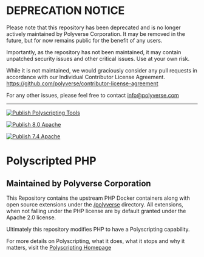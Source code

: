 # DEPRECATION NOTICE

Please note that this repository has been deprecated and is no longer actively maintained by Polyverse Corporation.  It may be removed in the future, but for now remains public for the benefit of any users.

Importantly, as the repository has not been maintained, it may contain unpatched security issues and other critical issues.  Use at your own risk.

While it is not maintained, we would graciously consider any pull requests in accordance with our Individual Contributor License Agreement.  https://github.com/polyverse/contributor-license-agreement

For any other issues, please feel free to contact info@polyverse.com

---

[![Publish Polyscripting Tools](https://github.com/polyverse/php/actions/workflows/build-tools-publish.yml/badge.svg)](https://github.com/polyverse/php/actions/workflows/build-tools-publish.yml)

[![Publish 8.0 Apache](https://github.com/polyverse/php/actions/workflows/8.0-apache-publish.yml/badge.svg)](https://github.com/polyverse/php/actions/workflows/8.0-apache-publish.yml)

[![Publish 7.4 Apache](https://github.com/polyverse/php/actions/workflows/7.4-apache-publish.yml/badge.svg)](https://github.com/polyverse/php/actions/workflows/7.4-apache-publish.yml)

# Polyscripted PHP

## Maintained by Polyverse Corporation

This Repository contains the upstream PHP Docker
containers along with open source extensions under the
[/polyverse](/polyverse) directory. All extensions, when not falling 
under the PHP license are by default granted under the Apache 2.0 license.

Ultimately this repository modifies PHP to have a Polyscripting
capability.

For more details on Polyscripting, what it does, what it stops and why
it matters, visit the [Polyscripting Homepage](https://polyverse.com/polyscripting)

